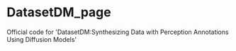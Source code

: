 # DatasetDM_page
Official code for 'DatasetDM:Synthesizing Data with Perception Annotations Using Diffusion Models'

